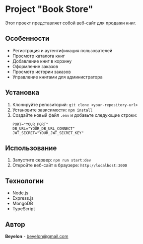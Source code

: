 # Project "Book Store"

Этот проект представляет собой веб-сайт для продажи книг.

## **Особенности**

- Регистрация и аутентификация пользователей
- Просмотр каталога книг
- Добавление книг в корзину
- Оформление заказов
- Просмотр истории заказов
- Управление книгами для администратора

## Установка

1. Клонируйте репозиторий: `git clone <your-repository-url>`
2. Установите зависимости: `npm install`
3. Создайте новый файл `.env` и добавьте следующие строки:
    ```
    PORT="YOUR_PORT"
    DB_URL="YOUR_DB_URL_CONNECT"
    JWT_SECRET="YOUR_JWT_SECRET_KEY"
    ```

## Использование

1. Запустите сервер: `npm run start:dev`
2. Откройте веб-сайт в браузере: `http://localhost:3000`

## Технологии

- Node.js
- Express.js
- MongoDB
- TypeScript

## Автор

**Beyelon** - beyelon@gmail.com
